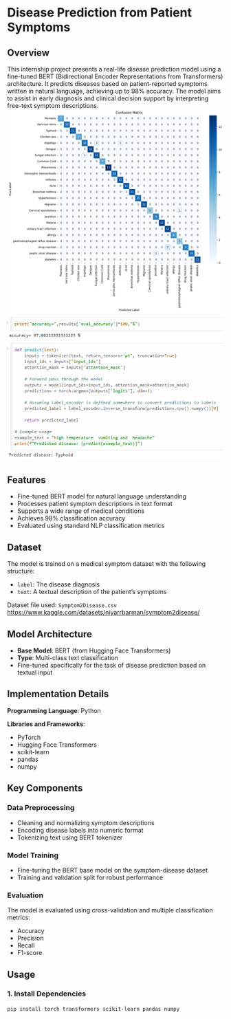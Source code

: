 # Disease Prediction from Patient Symptoms

## Overview

This internship project presents a real-life disease prediction model using a fine-tuned BERT (Bidirectional Encoder Representations from Transformers) architecture. It predicts diseases based on patient-reported symptoms written in natural language, achieving up to 98% accuracy. The model aims to assist in early diagnosis and clinical decision support by interpreting free-text symptom descriptions.
![Confusion_Matrix](https://github.com/Abhiudai12/Internship1/blob/main/confusion_matrix.png)
![Disease Prediction Example](intern_disease.png)
## Features

- Fine-tuned BERT model for natural language understanding
- Processes patient symptom descriptions in text format
- Supports a wide range of medical conditions
- Achieves 98% classification accuracy
- Evaluated using standard NLP classification metrics

## Dataset

The model is trained on a medical symptom dataset with the following structure:

- `label`: The disease diagnosis
- `text`: A textual description of the patient’s symptoms

Dataset file used: `Symptom2Disease.csv`
https://www.kaggle.com/datasets/niyarrbarman/symptom2disease/

## Model Architecture

- **Base Model**: BERT (from Hugging Face Transformers)
- **Type**: Multi-class text classification
- Fine-tuned specifically for the task of disease prediction based on textual input

## Implementation Details

**Programming Language**: Python

**Libraries and Frameworks**:
- PyTorch
- Hugging Face Transformers
- scikit-learn
- pandas
- numpy

## Key Components

### Data Preprocessing

- Cleaning and normalizing symptom descriptions
- Encoding disease labels into numeric format
- Tokenizing text using BERT tokenizer

### Model Training

- Fine-tuning the BERT base model on the symptom-disease dataset
- Training and validation split for robust performance

### Evaluation

The model is evaluated using cross-validation and multiple classification metrics:

- Accuracy
- Precision
- Recall
- F1-score

## Usage

### 1. Install Dependencies

```bash
pip install torch transformers scikit-learn pandas numpy
